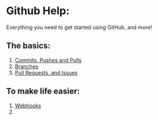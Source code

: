 # Github Help:
Everything you need to get started using GitHub, and more!

## The basics:
1. [Commits, Pushes and Pulls](commits.md)
2. [Branches](branches.md)
3. [Pull Requests, and Issues](pulls-issues.md)

## To make life easier:
1. [Webhooks](webhooks.md)
2. 
